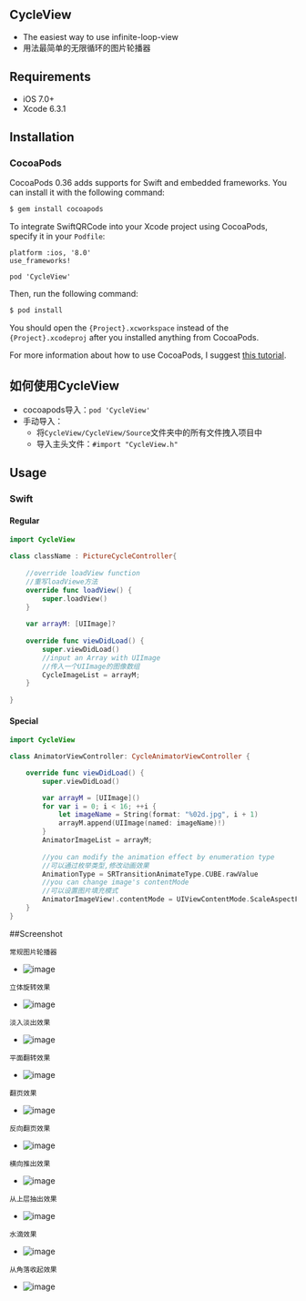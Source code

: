 ## CycleView

* The easiest way to use infinite-loop-view
* 用法最简单的无限循环的图片轮播器

## Requirements

* iOS 7.0+ 
* Xcode 6.3.1

## Installation

### CocoaPods

CocoaPods 0.36 adds supports for Swift and embedded frameworks. You can install it with the following command:

```bash
$ gem install cocoapods
```

To integrate SwiftQRCode into your Xcode project using CocoaPods, specify it in your `Podfile`:

```
platform :ios, '8.0'
use_frameworks!

pod 'CycleView'
```

Then, run the following command:

```bash
$ pod install
```

You should open the `{Project}.xcworkspace` instead of the `{Project}.xcodeproj` after you installed anything from CocoaPods.

For more information about how to use CocoaPods, I suggest [this tutorial](http://www.raywenderlich.com/64546/introduction-to-cocoapods-2).

## 如何使用CycleView
* cocoapods导入：`pod 'CycleView'`
* 手动导入：
    * 将`CycleView/CycleView/Source`文件夹中的所有文件拽入项目中
    * 导入主头文件：`#import "CycleView.h"`

## Usage

### Swift
#### Regular

```swift
import CycleView

class className : PictureCycleController{
    
    //override loadView function
    //重写loadViewe方法
    override func loadView() {
        super.loadView()
    }
    
    var arrayM: [UIImage]?
    
    override func viewDidLoad() {
        super.viewDidLoad()
        //input an Array with UIImage
        //传入一个UIImage的图像数组
        CycleImageList = arrayM;
    }
    
}

```

#### Special
```swift
import CycleView

class AnimatorViewController: CycleAnimatorViewController {

    override func viewDidLoad() {
        super.viewDidLoad()

        var arrayM = [UIImage]()
        for var i = 0; i < 16; ++i {
            let imageName = String(format: "%02d.jpg", i + 1)
            arrayM.append(UIImage(named: imageName)!)
        }
        AnimatorImageList = arrayM;
        
        //you can modify the animation effect by enumeration type
        //可以通过枚举类型,修改动画效果
        AnimationType = SRTransitionAnimateType.CUBE.rawValue
        //you can change image's contentMode
        //可以设置图片填充模式
        AnimatorImageView!.contentMode = UIViewContentMode.ScaleAspectFit
    }
}
```

##Screenshot

```
常规图片轮播器
```
* ![image](https://github.com/SarielTang/ScreenShot/blob/master/CycleViewIntroduce1.gif)

```
立体旋转效果
```
* ![image](https://github.com/SarielTang/ScreenShot/blob/master/CycleViewIntroduce2.gif)

```
淡入淡出效果
```
* ![image](https://github.com/SarielTang/ScreenShot/blob/master/CycleViewIntroduce3.gif)

```
平面翻转效果
```
* ![image](https://github.com/SarielTang/ScreenShot/blob/master/CycleViewIntroduce4.gif)

```
翻页效果
```
* ![image](https://github.com/SarielTang/ScreenShot/blob/master/CycleViewIntroduce5.gif)

```
反向翻页效果
```
* ![image](https://github.com/SarielTang/ScreenShot/blob/master/CycleViewIntroduce6.gif)

```
横向推出效果
```
* ![image](https://github.com/SarielTang/ScreenShot/blob/master/CycleViewIntroduce7.gif)

```
从上层抽出效果
```
* ![image](https://github.com/SarielTang/ScreenShot/blob/master/CycleViewIntroduce8.gif)

```
水滴效果
```
* ![image](https://github.com/SarielTang/ScreenShot/blob/master/CycleViewIntroduce9.gif)

```
从角落收起效果
```
* ![image](https://github.com/SarielTang/ScreenShot/blob/master/CycleViewIntroduce10.gif)

